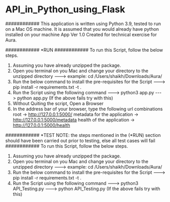 # API_in_Python_using_Flask

############
This application is written using Python 3.9, tested to run on a Mac OS machine.
It is assumed that you would already have python installed on your machine
App Ver 1.0
Created for technical exercise for Aura.



############
*RUN
############
To run this Script, follow the below steps.

1) Assuming you have already unzipped the package.
2) Open you terminal on you Mac and change your directory to the unzipped directory
---> example: cd /Users/shaikh/Downloads/Aura/
3) Run the below command to install the pre-requisites for the Script
---> pip install -r requirements.txt -t .
4) Run the Script using the following command
---> python3 app.py
---> python app.py  (If the above fails try with this)
5) Without Quiting the script, Open a Browser
6) In the address bar of your browser, type the following url combinations
root                            -> http://127.0.0.1:5000/
metadata for the application    -> http://127.0.0.1:5000/metadata
health of the application       -> http://127.0.0.1:5000/health




############
*TEST
NOTE: the steps mentioned in the (*RUN) section should have been carried out prior to testing, else all test cases will fail
############
To run this Script, follow the below steps.

1) Assuming you have already unzipped the package.
2) Open you terminal on you Mac and change your directory to the unzipped directory
---> example: cd /Users/shaikh/Downloads/Aura/
3) Run the below command to install the pre-requisites for the Script
---> pip install -r requirements.txt -t .
4) Run the Script using the following command
---> python3 API_Testing.py
---> python API_Testing.py  (If the above fails try with this)
